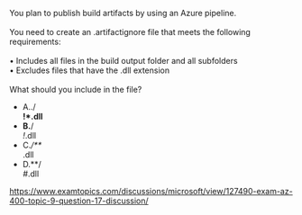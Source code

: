 You plan to publish build artifacts by using an Azure pipeline.<br/><br/>You need to create an .artifactignore file that meets the following requirements:<br/><br/>•	Includes all files in the build output folder and all subfolders<br/>•	Excludes files that have the .dll extension<br/><br/>What should you include in the file?<ul><li class="multi-choice-item"><span class="multi-choice-letter" data-choice-letter="A">A.</span>./**<br/>!*.dll</li><li class="multi-choice-item correct-hidden"><span class="multi-choice-letter" data-choice-letter="B">B.</span>**/*<br/>!*.dll</li><li class="multi-choice-item"><span class="multi-choice-letter" data-choice-letter="C">C.</span>*/**<br/>*.dll</li><li class="multi-choice-item"><span class="multi-choice-letter" data-choice-letter="D">D.</span>**/*<br/>#*.dll</li></ul><p><a href="https://www.examtopics.com/discussions/microsoft/view/127490-exam-az-400-topic-9-question-17-discussion/">https://www.examtopics.com/discussions/microsoft/view/127490-exam-az-400-topic-9-question-17-discussion/</a></p><script src="https://giscus.app/client.js"                    data-repo="azsamples/az204"                    data-repo-id="R_kgDOMRXzDQ"                    data-category="General"                    data-category-id="DIC_kwDOMRXzDc4Cgi27"                    data-mapping="pathname"                    data-strict="0"                    data-reactions-enabled="0"                    data-emit-metadata="0"                    data-input-position="bottom"                    data-theme="preferred_color_scheme"                    data-lang="en"                    crossorigin="anonymous"                    async>                    </script>